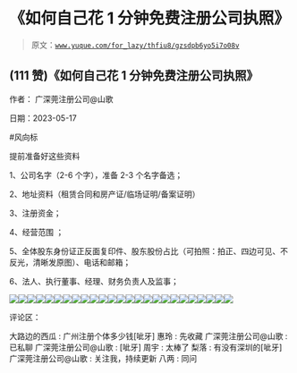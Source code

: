 # 《如何自己花 1 分钟免费注册公司执照》

> 原文：[`www.yuque.com/for_lazy/thfiu8/gzsdpb6yo5i7o08v`](https://www.yuque.com/for_lazy/thfiu8/gzsdpb6yo5i7o08v)



## (111 赞)《如何自己花 1 分钟免费注册公司执照》 

作者： 广深莞注册公司@山歌 

日期：2023-05-17 

#风向标 

提前准备好这些资料 

1、公司名字（2-6 个字），准备 2-3 个名字备选； 

2、地址资料（租赁合同和房产证/临场证明/备案证明） 

3、注册资金； 

4、经营范围 ； 

5、全体股东身份证正反面复印件、股东股份占比（可拍照：拍正、四边可见、不反光，清晰发原图）、电话和邮箱； 

6、法人、执行董事、经理、财务负责人及监事； 

![](img/26900fa6b94840093216c97011c390af.png)![](img/a6f61cd055aa3a68de6f6cb5cffbc21a.png)![](img/77ceca606d4d00bfc936ce5ca9470e7f.png)![](img/c4d70e8382179a4ba1d666a7d82423e4.png)![](img/9c066d8f6f7c7a28ba271ba11f4f1aa1.png)![](img/463356a4b29553f06ce5d3b78c8ad5ce.png)![](img/02a735fdb9883b0697724cc6fe85b6c7.png)![](img/f2af7ce0aaa61e4ea4bec9bc7806b80d.png)![](img/4cb3b364f596639a556681d39bf567b8.png)![](img/fe3536b5d34b744cd098e2e14af56593.png)![](img/32d7faa76bfb4c56937631bf4d61e22d.png)![](img/dc8378b894e6739cc53816e860af2c3d.png)![](img/f3409cca7ea0db2f2ab6277915647774.png)![](img/63cfcdbe335ce64e772da14835f5598c.png)![](img/8a40c0ffba0576e491cbfb6b442f3cef.png)![](img/63d7e6cc78add87af2aa74a5782f6ded.png)![](img/32c3e745430ea4859881eaa324a8116f.png)![](img/b01bba056e68f4f46f6ee0a06b5e4b42.png)![](img/987234c4550bb7d6e6937ccf257598b7.png)![](img/04b9ad0461bcf77b4ea4e297e473707f.png)![](img/fb4c4b74f67829ead12a6a9028cec8a1.png)![](img/579811db415287e008b145f24d74203b.png)![](img/dedd3f9f8b866ea435023492bf4c09d1.png)![](img/280fd2cbbdb8c5f90fac6533a780d52a.png)![](img/e2e1f15e66cc9b84c14512af9abd94ae.png) 

评论区： 

大路边的西瓜 : 广州注册个体多少钱[呲牙] 惠玲 : 先收藏 广深莞注册公司@山歌 : 已私聊 广深莞注册公司@山歌 : [呲牙] 周宇 : 太棒了 梨落 : 有没有深圳的[呲牙] 广深莞注册公司@山歌 : 关注我，持续更新 八两 : 同问